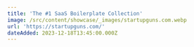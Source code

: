 ```yaml
---
title: 'The #1 SaaS Boilerplate Collection'
image: /src/content/showcase/_images/startupguns.com.webp
url: 'https://startupguns.com/'
dateAdded: 2023-12-18T13:45:00.000Z
---
```


